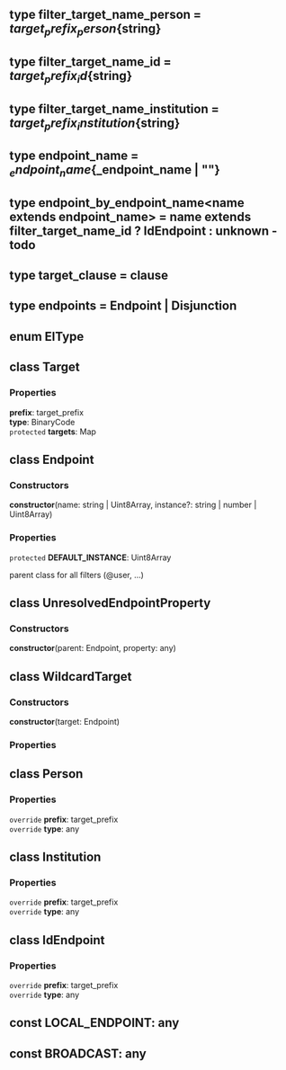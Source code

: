 ## type **filter_target_name_person** = ${target_prefix_person}${string}

## type **filter_target_name_id** = ${target_prefix_id}${string}

## type **filter_target_name_institution** = ${target_prefix_institution}${string}

## type **endpoint_name** = ${_endpoint_name}${_endpoint_name | ""}

## type **endpoint_by_endpoint_name**\<name extends endpoint_name> = name extends filter_target_name_id ? IdEndpoint : unknown - todo

## type **target_clause** = clause

## type **endpoints** = Endpoint | Disjunction

## enum **ElType**

## class **Target**
### Properties
**prefix**: target_prefix<br>
**type**: BinaryCode<br>
`protected` **targets**: Map<br>


## class **Endpoint**
### Constructors
 **constructor**(name: string | Uint8Array, instance?: string | number | Uint8Array)

### Properties
`protected` **DEFAULT_INSTANCE**: Uint8Array<br>

parent class for all filters (@user, ...)

## class **UnresolvedEndpointProperty**
### Constructors
 **constructor**(parent: Endpoint, property: any)



## class **WildcardTarget**
### Constructors
 **constructor**(target: Endpoint)

### Properties


## class **Person**
### Properties
`override` **prefix**: target_prefix<br>
`override` **type**: any<br>


## class **Institution**
### Properties
`override` **prefix**: target_prefix<br>
`override` **type**: any<br>


## class **IdEndpoint**
### Properties
`override` **prefix**: target_prefix<br>
`override` **type**: any<br>


## const **LOCAL_ENDPOINT**: any

## const **BROADCAST**: any

